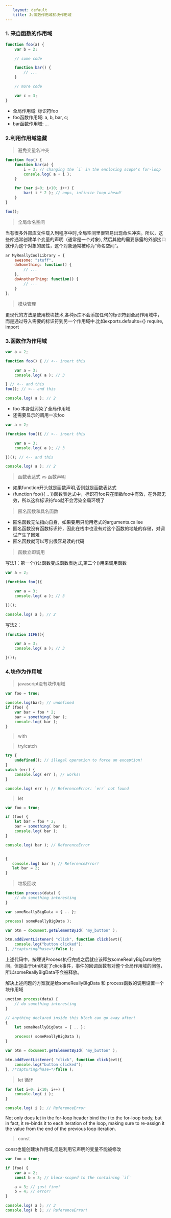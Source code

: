 ```yaml
---
　　layout: default
　　title: Js函数作用域和块作用域
---
```



### 1. 来自函数的作用域

```javascript
function foo(a) {
	var b = 2;

	// some code

	function bar() {
		// ...
	}

	// more code

	var c = 3;
}
```

- 全局作用域: 标识符foo
- foo函数作用域: a, b, bar, c;
- bar函数作用域: ...

### 2.利用作用域隐藏
> 避免变量名冲突

```javascript
function foo() {
	function bar(a) {
		i = 3; // changing the `i` in the enclosing scope's for-loop
		console.log( a + i );
	}

	for (var i=0; i<10; i++) {
		bar( i * 2 ); // oops, infinite loop ahead!
	}
}

foo();
```

> 全局命名空间

当有很多外部库文件载入到程序中时,全局空间里很容易出现命名冲突。所以，这些库通常创建单个变量的声明（通常是一个对象), 然后其他的需要暴露的外部接口就作为这个对象的属性，这个对象通常被称为“命名空间”。

```javascript
ar MyReallyCoolLibrary = {
	awesome: "stuff",
	doSomething: function() {
		// ...
	},
	doAnotherThing: function() {
		// ...
	}
};
```

> 模块管理

更现代的方法是使用模块技术,各种js库不会添加任何的标识符到全局作用域中，而是通过导入需要的标识符到另一个作用域中.比如exports.defaults={} require, import


### 3.函数作为作用域

```javascript
var a = 2;

function foo() { // <-- insert this

	var a = 3;
	console.log( a ); // 3

} // <-- and this
foo(); // <-- and this

console.log( a ); // 2
```

- foo 本身就污染了全局作用域
- 还需要显示的调用一次foo

```javascript
var a = 2;

(function foo(){ // <-- insert this

	var a = 3;
	console.log( a ); // 3

})(); // <-- and this

console.log( a ); // 2
```

> 函数表达式 vs 函数声明

- 如果function开头就是函数声明,否则就是函数表达式
- (function foo(){ .. })函数表达式中，标识符foo只在函数foo中有效，在外部无效，所以这样标识符foo就不会污染全局环境了

> 匿名函数和具名函数

- 匿名函数无法指向自身，如果要用只能用老式的arguments.callee
- 匿名函数没有函数标识符，因此在栈中也没有对这个函数的地址的存储，对调试产生了困难
- 匿名函数就可以写出很容易读的代码

> 函数立即调用

写法1：第一个()让函数变成函数表达式,第二个()用来调用函数

```javascript
var a = 2;

(function foo(){

	var a = 3;
	console.log( a ); // 3

})();

console.log( a ); // 2

```

写法2：

```javascript
(function IIFE(){

	var a = 3;
	console.log( a ); // 3

}());
```

### 4.块作为作用域

> javascript没有块作用域

```javascript
var foo = true;

console.log(bar); // undefined
if (foo) {
	var bar = foo * 2;
	bar = something( bar );
	console.log( bar );
}
```

> with

> try/catch

```javascript
try {
	undefined(); // illegal operation to force an exception!
}
catch (err) {
	console.log( err ); // works!
}

console.log( err ); // ReferenceError: `err` not found
```

> let

```javascript
var foo = true;

if (foo) {
	let bar = foo * 2;
	bar = something( bar );
	console.log( bar );
}

console.log( bar ); // ReferenceError


{
   console.log( bar ); // ReferenceError!
   let bar = 2;
}

```

> 垃圾回收

```javascript
function process(data) {
	// do something interesting
}

var someReallyBigData = { .. };

process( someReallyBigData );

var btn = document.getElementById( "my_button" );

btn.addEventListener( "click", function click(evt){
	console.log("button clicked");
}, /*capturingPhase=*/false );
```
上述代码中，按理说Process执行完成之后就应该释放someReallyBigData的空间，但是由于btn绑定了click事件，事件的回调函数有对整个全局作用域的闭包，所以someReallyBigData不会被释放。

解决上述问题的方案就是给someReallyBIgData 和 process函数的调用设置一个块作用域

```javascript
unction process(data) {
	// do something interesting
}

// anything declared inside this block can go away after!
{
	let someReallyBigData = { .. };

	process( someReallyBigData );
}

var btn = document.getElementById( "my_button" );

btn.addEventListener( "click", function click(evt){
	console.log("button clicked");
}, /*capturingPhase=*/false );
```

> let 循环

```javascript
for (let i=0; i<10; i++) {
	console.log( i );
}

console.log( i ); // ReferenceError
```

Not only does let in the for-loop header bind the i to the for-loop body, but in fact, it re-binds it to each iteration of the loop, making sure to re-assign it the value from the end of the previous loop iteration.

> const

const也能创建块作用域,但是利用它声明的变量不能被修改

```javascript
var foo = true;

if (foo) {
	var a = 2;
	const b = 3; // block-scoped to the containing `if`

	a = 3; // just fine!
	b = 4; // error!
}

console.log( a ); // 3
console.log( b ); // ReferenceError!


```
